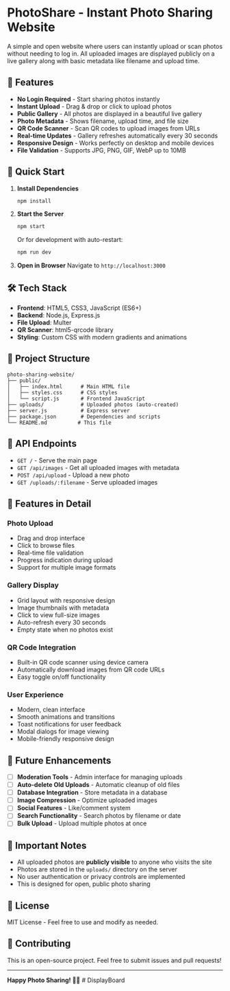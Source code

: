 # PhotoShare - Instant Photo Sharing Website

A simple and open website where users can instantly upload or scan photos without needing to log in. All uploaded images are displayed publicly on a live gallery along with basic metadata like filename and upload time.

## 🌟 Features

- **No Login Required** - Start sharing photos instantly
- **Instant Upload** - Drag & drop or click to upload photos
- **Public Gallery** - All photos are displayed in a beautiful live gallery
- **Photo Metadata** - Shows filename, upload time, and file size
- **QR Code Scanner** - Scan QR codes to upload images from URLs
- **Real-time Updates** - Gallery refreshes automatically every 30 seconds
- **Responsive Design** - Works perfectly on desktop and mobile devices
- **File Validation** - Supports JPG, PNG, GIF, WebP up to 10MB

## 🚀 Quick Start

1. **Install Dependencies**
   ```bash
   npm install
   ```

2. **Start the Server**
   ```bash
   npm start
   ```
   Or for development with auto-restart:
   ```bash
   npm run dev
   ```

3. **Open in Browser**
   Navigate to `http://localhost:3000`

## 🛠️ Tech Stack

- **Frontend**: HTML5, CSS3, JavaScript (ES6+)
- **Backend**: Node.js, Express.js
- **File Upload**: Multer
- **QR Scanner**: html5-qrcode library
- **Styling**: Custom CSS with modern gradients and animations

## 📁 Project Structure

```
photo-sharing-website/
├── public/
│   ├── index.html      # Main HTML file
│   ├── styles.css      # CSS styles
│   └── script.js       # Frontend JavaScript
├── uploads/            # Uploaded photos (auto-created)
├── server.js           # Express server
├── package.json        # Dependencies and scripts
└── README.md          # This file
```

## 🔧 API Endpoints

- `GET /` - Serve the main page
- `GET /api/images` - Get all uploaded images with metadata
- `POST /api/upload` - Upload a new photo
- `GET /uploads/:filename` - Serve uploaded images

## 🎨 Features in Detail

### Photo Upload
- Drag and drop interface
- Click to browse files
- Real-time file validation
- Progress indication during upload
- Support for multiple image formats

### Gallery Display
- Grid layout with responsive design
- Image thumbnails with metadata
- Click to view full-size images
- Auto-refresh every 30 seconds
- Empty state when no photos exist

### QR Code Integration
- Built-in QR code scanner using device camera
- Automatically download images from QR code URLs
- Easy toggle on/off functionality

### User Experience
- Modern, clean interface
- Smooth animations and transitions
- Toast notifications for user feedback
- Modal dialogs for image viewing
- Mobile-friendly responsive design

## 🔮 Future Enhancements

- [ ] **Moderation Tools** - Admin interface for managing uploads
- [ ] **Auto-delete Old Uploads** - Automatic cleanup of old files
- [ ] **Database Integration** - Store metadata in a database
- [ ] **Image Compression** - Optimize uploaded images
- [ ] **Social Features** - Like/comment system
- [ ] **Search Functionality** - Search photos by filename or date
- [ ] **Bulk Upload** - Upload multiple photos at once

## 🚨 Important Notes

- All uploaded photos are **publicly visible** to anyone who visits the site
- Photos are stored in the `uploads/` directory on the server
- No user authentication or privacy controls are implemented
- This is designed for open, public photo sharing

## 📝 License

MIT License - Feel free to use and modify as needed.

## 🤝 Contributing

This is an open-source project. Feel free to submit issues and pull requests!

---

**Happy Photo Sharing! 📸✨**
#   D i s p l a y B o a r d  
 